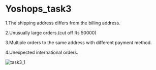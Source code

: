 # Yoshops_task3

1.The shipping address differs from the billing address.

2.Unusually large orders.(cut off Rs 50000)

3.Multiple orders to the same address with different payment method.

4.Unexpected international orders.

![task3_1](https://user-images.githubusercontent.com/84669433/208124407-68d45be2-66ea-4eb3-83a8-ec6a85babd84.png)

